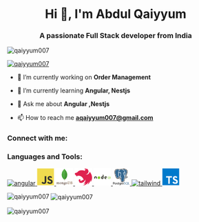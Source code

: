 <h1 align="center">Hi 👋, I'm Abdul Qaiyyum</h1>
<h3 align="center">A passionate Full Stack developer from India</h3>

<p align="left"> <img src="https://komarev.com/ghpvc/?username=qaiyyum007&label=Profile%20views&color=0e75b6&style=flat" alt="qaiyyum007" /> </p>

<p align="left"> <a href="https://github.com/ryo-ma/github-profile-trophy"><img src="https://github-profile-trophy.vercel.app/?username=qaiyyum007" alt="qaiyyum007" /></a> </p>

- 🔭 I’m currently working on **Order Management**

- 🌱 I’m currently learning **Angular, Nestjs**

- 💬 Ask me about **Angular ,Nestjs**

- 📫 How to reach me **aqaiyyum007@gmail.com**

<h3 align="left">Connect with me:</h3>
<p align="left">
</p>

<h3 align="left">Languages and Tools:</h3>
<p align="left"> <a href="https://angular.io" target="_blank" rel="noreferrer"> <img src="https://angular.io/assets/images/logos/angular/angular.svg" alt="angular" width="40" height="40"/> </a> <a href="https://developer.mozilla.org/en-US/docs/Web/JavaScript" target="_blank" rel="noreferrer"> <img src="https://raw.githubusercontent.com/devicons/devicon/master/icons/javascript/javascript-original.svg" alt="javascript" width="40" height="40"/> </a> <a href="https://www.mongodb.com/" target="_blank" rel="noreferrer"> <img src="https://raw.githubusercontent.com/devicons/devicon/master/icons/mongodb/mongodb-original-wordmark.svg" alt="mongodb" width="40" height="40"/> </a> <a href="https://nestjs.com/" target="_blank" rel="noreferrer"> <img src="https://raw.githubusercontent.com/devicons/devicon/master/icons/nestjs/nestjs-plain.svg" alt="nestjs" width="40" height="40"/> </a> <a href="https://nodejs.org" target="_blank" rel="noreferrer"> <img src="https://raw.githubusercontent.com/devicons/devicon/master/icons/nodejs/nodejs-original-wordmark.svg" alt="nodejs" width="40" height="40"/> </a> <a href="https://www.postgresql.org" target="_blank" rel="noreferrer"> <img src="https://raw.githubusercontent.com/devicons/devicon/master/icons/postgresql/postgresql-original-wordmark.svg" alt="postgresql" width="40" height="40"/> </a> <a href="https://tailwindcss.com/" target="_blank" rel="noreferrer"> <img src="https://www.vectorlogo.zone/logos/tailwindcss/tailwindcss-icon.svg" alt="tailwind" width="40" height="40"/> </a> <a href="https://www.typescriptlang.org/" target="_blank" rel="noreferrer"> <img src="https://raw.githubusercontent.com/devicons/devicon/master/icons/typescript/typescript-original.svg" alt="typescript" width="40" height="40"/> </a> </p>

<p><img align="left" src="https://github-readme-stats.vercel.app/api/top-langs?username=qaiyyum007&show_icons=true&locale=en&layout=compact" alt="qaiyyum007" /></p>

<p>&nbsp;<img align="center" src="https://github-readme-stats.vercel.app/api?username=qaiyyum007&show_icons=true&locale=en" alt="qaiyyum007" /></p>

<p><img align="center" src="https://github-readme-streak-stats.herokuapp.com/?user=qaiyyum007&" alt="qaiyyum007" /></p>
